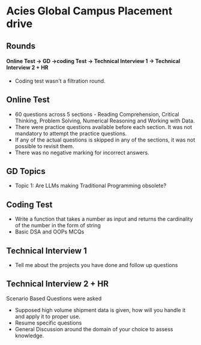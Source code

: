 # Acies Global Campus Placement drive

## Rounds
#### Online Test -> GD ->coding Test -> Technical Interview 1 -> Technical Interview 2 + HR
 - Coding test wasn't a filtration round.

## Online Test
 - 60 questions across 5 sections - Reading Comprehension, Critical Thinking, Problem Solving,
Numerical Reasoning and Working with Data.
 - There were practice questions available before each section. It was not mandatory to attempt the
practice questions.
 - If any of the actual questions is skipped in any of the sections, it was not possible to revisit
them.
 - There was no negative marking for incorrect answers.

## GD Topics

 - Topic 1: Are LLMs making Traditional Programming obsolete?


## Coding Test
 - Write a function that takes a number as input and returns the cardinality of the number in the form of string
 - Basic DSA and OOPs MCQs

## Technical Interview 1

- Tell me about the projects you have done and follow up questions


## Technical Interview 2 + HR
Scenario Based Questions were asked
- Supposed high volume shipment data is given, how will you handle it and apply it to proper use.
- Resume specific questions
- General Discussion around the domain of your choice to assess knowledge.


